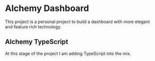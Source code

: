 # Alchemy Dashboard

This project is a personal project to build a dashboard with more elegant and feature rich technology.

## Alchemy TypeScript

At this stage of the project I am adding TypeScript into the mix.
